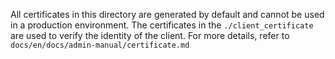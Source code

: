 All certificates in this directory are generated by default and cannot be used in a production environment. The certificates in the ```./client_certificate``` are used to verify the identity of the client. For more details, refer to ```docs/en/docs/admin-manual/certificate.md```
